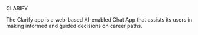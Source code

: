CLARIFY


The Clarify app is a web-based AI-enabled Chat App that assists its users in making informed and guided decisions on career paths.
